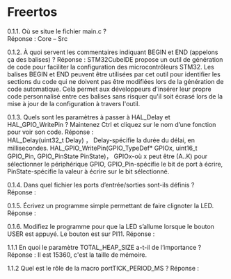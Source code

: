 # Freertos
0.1.1. Où se situe le fichier main.c ?  
Réponse :  Core – Src 

0.1.2. À quoi servent les commentaires indiquant BEGIN et END (appelons ça des balises) ? 
Réponse :   STM32CubeIDE propose un outil de génération de code pour faciliter la configuration des microcontrôleurs STM32. Les balises BEGIN et END peuvent être utilisées par cet outil pour identifier les sections du code qui ne doivent pas être modifiées lors de la génération de code automatique. Cela permet aux développeurs d'insérer leur propre code personnalisé entre ces balises sans risquer qu'il soit écrasé lors de la mise à jour de la configuration à travers l'outil.  

0.1.3. Quels sont les paramètres à passer à HAL_Delay et HAL_GPIO_WritePin ? Maintenez Ctrl et cliquez sur le nom d’une fonction pour voir son code. 
Réponse :  
HAL_Delay(uint32_t Delay) ，  Delay-spécifie la durée du délai, en millisecondes.
HAL_GPIO_WritePin(GPIO_TypeDef* GPIOx, uint16_t GPIO_Pin, GPIO_PinState PinState)， GPIOx-où x peut être (A..K) pour sélectionner le périphérique GPIO, GPIO_Pin-spécifie le bit de port à écrire, PinState-spécifie la valeur à écrire sur le bit sélectionné.

0.1.4. Dans quel fichier les ports d’entrée/sorties sont-ils définis ?  
Réponse :  

0.1.5. Écrivez un programme simple permettant de faire clignoter la LED.  
Réponse :  

0.1.6. Modifiez le programme pour que la LED s’allume lorsque le bouton USER est appuyé. Le bouton est sur PI11. 
Réponse :  

1.1.1 En quoi le paramètre TOTAL_HEAP_SIZE a-t-il de l’importance ?
Réponse : Il est 15360, c'est la taille de mémoire. 

1.1.2  Quel est le rôle de la macro portTICK_PERIOD_MS ?
Réponse : 
